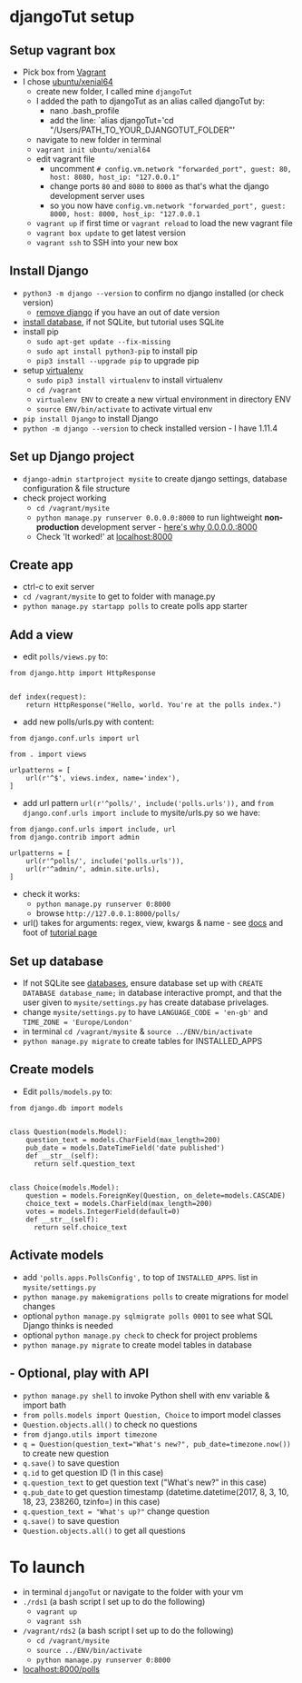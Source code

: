 # djangoTut setup

## Setup vagrant box
- Pick box from [Vagrant](https://app.vagrantup.com/boxes/)
- I chose [ubuntu/xenial64](https://app.vagrantup.com/ubuntu/boxes/xenial64)
  - create new folder, I called mine `djangoTut`
  - I added the path to djangoTut as an alias called djangoTut by:
    - nano .bash_profile
    - add the line: `alias djangoTut='cd "/Users/PATH_TO_YOUR_DJANGOTUT_FOLDER"'
  - navigate to new folder in terminal
  - `vagrant init ubuntu/xenial64`
  - edit vagrant file
    - uncomment `# config.vm.network "forwarded_port", guest: 80, host: 8080, host_ip: "127.0.0.1"
`
    - change ports `80` and `8080` to `8000` as that's what the django development server uses
    - so you now have `config.vm.network "forwarded_port", guest: 8000, host: 8000, host_ip: "127.0.0.1`
  - `vagrant up` if first time or `vagrant reload` to load the new vagrant file
  - `vagrant box update` to get latest version
  - `vagrant ssh` to SSH into your new box
  
## Install Django
- `python3 -m django --version` to confirm no django installed (or check version)
  - [remove django](https://docs.djangoproject.com/en/1.11/topics/install/#removing-old-versions-of-django) if you have an out of date version
- [install database](https://docs.djangoproject.com/en/1.11/topics/install/#database-installation), if not SQLite, but tutorial uses SQLite
- install pip
  - `sudo apt-get update --fix-missing` 
  - `sudo apt install python3-pip` to install pip
  - `pip3 install --upgrade pip` to upgrade pip
- setup [virtualenv](https://virtualenv.pypa.io/en/stable/)
  - `sudo pip3 install virtualenv` to install virtualenv
  - `cd /vagrant`
  - `virtualenv ENV` to create a new virtual environment in directory ENV
  - `source ENV/bin/activate` to activate virtual env
- `pip install Django` to install Django
- `python -m django --version` to check installed version - I have 1.11.4
  
## Set up Django project
- `django-admin startproject mysite` to create django settings, database configuration & file structure
- check project working
  - `cd /vagrant/mysite`
  - `python manage.py runserver 0.0.0.0:8000` to run lightweight **non-production** development server - [here's why 0.0.0.0.:8000](https://stackoverflow.com/questions/33129651/access-web-server-on-virtualbox-vagrant-machine-from-host-browser)
  - Check 'It worked!' at [localhost:8000](http://localhost:8000/)
  
## Create app
- ctrl-c to exit server
- `cd /vagrant/mysite` to get to folder with manage.py
- `python manage.py startapp polls` to create polls app starter

## Add a view
- edit `polls/views.py` to: 
```
from django.http import HttpResponse


def index(request):
    return HttpResponse("Hello, world. You're at the polls index.")
```
- add new polls/urls.py with content: 
```
from django.conf.urls import url

from . import views

urlpatterns = [
    url(r'^$', views.index, name='index'),
]
```  
- add url pattern `url(r'^polls/', include('polls.urls')),` and `from django.conf.urls import include` to mysite/urls.py so we have:
```
from django.conf.urls import include, url
from django.contrib import admin

urlpatterns = [
    url(r'^polls/', include('polls.urls')),
    url(r'^admin/', admin.site.urls),
]
```
- check it works:
  - `python manage.py runserver 0:8000`
  - browse `http://127.0.0.1:8000/polls/`
- url() takes for arguments: regex, view, kwargs & name - see [docs](https://docs.djangoproject.com/en/1.11/ref/urls/#url) and foot of [tutorial page](https://docs.djangoproject.com/en/1.11/intro/tutorial01/)

## Set up database
- If not SQLite see [databases](https://docs.djangoproject.com/en/1.11/ref/settings/#std:setting-DATABASES), ensure database set up with `CREATE DATABASE database_name;` in database interactive prompt, and that the user given to `mysite/settings.py` has create database privelages.
- change `mysite/settings.py` to have `LANGUAGE_CODE = 'en-gb'` and `TIME_ZONE = 'Europe/London'`
- in terminal `cd /vagrant/mysite` & `source ../ENV/bin/activate`
- `python manage.py migrate` to create tables for INSTALLED_APPS

## Create models
- Edit `polls/models.py` to:
```
from django.db import models


class Question(models.Model):
    question_text = models.CharField(max_length=200)
    pub_date = models.DateTimeField('date published')
    def __str__(self):
      return self.question_text


class Choice(models.Model):
    question = models.ForeignKey(Question, on_delete=models.CASCADE)
    choice_text = models.CharField(max_length=200)
    votes = models.IntegerField(default=0)
    def __str__(self):
      return self.choice_text
```

## Activate models
- add `'polls.apps.PollsConfig',` to top of `INSTALLED_APPS`. list in `mysite/settings.py`
- `python manage.py makemigrations polls` to create migrations for model changes
- optional `python manage.py sqlmigrate polls 0001` to see what SQL Django thinks is needed
- optional `python manage.py check` to check for project problems
- `python manage.py migrate` to create model tables in database

## - Optional, play with API
- `python manage.py shell` to invoke Python shell with env variable & import bath
- `from polls.models import Question, Choice` to import model classes
- `Question.objects.all()` to check no questions
- `from django.utils import timezone`
- `q = Question(question_text="What's new?", pub_date=timezone.now())` to create new question
- `q.save()` to save question
- `q.id` to get question ID (1 in this case)
- `q.question_text` to get question text ("What's new?" in this case)
- `q.pub_date` to get question timestamp (datetime.datetime(2017, 8, 3, 10, 18, 23, 238260, tzinfo=<UTC>) in this case)
- `q.question_text = "What's up?"` change question
- `q.save()` to save question
- `Question.objects.all()` to get all questions



# To launch
- in terminal `djangoTut` or navigate to the folder with your vm
- `./rds1` (a bash script I set up to do the following)
  - `vagrant up`
  - `vagrant ssh`
- `/vagrant/rds2` (a bash script I set up to do the following)
  - `cd /vagrant/mysite`
  - `source ../ENV/bin/activate`
  - `python manage.py runserver 0:8000`
- [localhost:8000/polls](http://localhost:8000/polls)